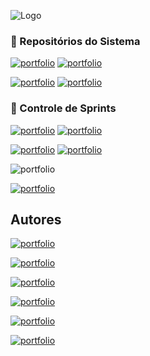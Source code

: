 
![Logo](https://i.imgur.com/qMllffc.png)
 
### 📑 Repositórios do Sistema

[![portfolio](https://img.shields.io/badge/ALPHA_SYSTEM-WEB-00cc99?style=for-the-badge&logo=visualstudiocode&logoColor=white)]([https://github.com/giovane-breno/ALPHA-SYSTEM/tree/main/SPRINT%201/CASOS%20DE%20USO](https://github.com/giovane-breno/alpha-system-web))
[![portfolio](https://img.shields.io/badge/ALPHA_SYSTEM-DESKTOP-00ccff?style=for-the-badge&logo=visualstudiocode&logoColor=white)]([https://github.com/giovane-breno/ALPHA-SYSTEM/tree/main/SPRINT%201/CASOS%20DE%20USO](https://github.com/giovane-breno/alpha-system-desktop))

[![portfolio](https://img.shields.io/badge/ALPHA_SYSTEM-MOBILE-ff9933?style=for-the-badge&logo=visualstudiocode&logoColor=white)]([https://github.com/giovane-breno/ALPHA-SYSTEM/tree/main/SPRINT%201/CASOS%20DE%20USO](https://github.com/giovane-breno/alpha-system-mobile))
[![portfolio](https://img.shields.io/badge/ALPHA_SYSTEM-API-ff0000?style=for-the-badge&logo=visualstudiocode&logoColor=white)]([[https://github.com/giovane-breno/ALPHA-SYSTEM/tree/main/SPRINT%201/CASOS%20DE%20USO](https://github.com/giovane-breno/alpha-system-mobile](https://github.com/giovane-breno/api-payroll)))

### 🔗 Controle de Sprints
[![portfolio](https://img.shields.io/badge/SPRINT_01-ANTIGO-d3d3d3?style=for-the-badge&logo=stackblitz&logoColor=white)](https://github.com/giovane-breno/ALPHA-SYSTEM/tree/main/SPRINT%201/CASOS%20DE%20USO)
[![portfolio](https://img.shields.io/badge/SPRINT_02-ANTIGO-d3d3d3?style=for-the-badge&logo=stackblitz&logoColor=white)](https://github.com/giovane-breno/ALPHA-SYSTEM/tree/main/SPRINT%201/CASOS%20DE%20USO)

[![portfolio](https://img.shields.io/badge/SPRINT_03-ANTIGO-d3d3d3?style=for-the-badge&logo=stackblitz&logoColor=white)](https://github.com/giovane-breno/ALPHA-SYSTEM/tree/main/SPRINT%203)
[![portfolio](https://img.shields.io/badge/SPRINT_04-ANTIGO-d3d3d3?style=for-the-badge&logo=stackblitz&logoColor=white)](https://github.com/giovane-breno/ALPHA-SYSTEM/tree/main/SPRINT%204)

![portfolio](https://img.shields.io/badge/SPRINT_05-PERIODO_PROVAS-ff3300?style=for-the-badge&logo=stackblitz&logoColor=white)

[![portfolio](https://img.shields.io/badge/SPRINT_06-NOVO-00?style=for-the-badge&logo=stackblitz&logoColor=white)](https://github.com/giovane-breno/ALPHA-SYSTEM/tree/main/SPRINT%206)




## Autores

[![portfolio](https://img.shields.io/badge/GIOVANE_BRENO_PEREIRA_BARBOSA-PRODUCT_OWNER-d17f21?style=for-the-badge&logo=firewalla&logoColor=white)](https://www.github.com/giovane-breno)

[![portfolio](https://img.shields.io/badge/ISABELA_RIBEIRO_DE_CARVALHO-SCRUM_MASTER-f00?style=for-the-badge&logo=firewalla&logoColor=white)](https://www.github.com/isabela-create)


[![portfolio](https://img.shields.io/badge/EDUARDO_PARANHOS-SCRUM_TEAM-00f?style=for-the-badge&logo=firewalla&logoColor=white)](https://www.github.com/Eduardoparanhoz020)

[![portfolio](https://img.shields.io/badge/LEVI_CUSTÓDIO_KODAIRA_LEÃO_-SCRUM_TEAM-00f?style=for-the-badge&logo=firewalla&logoColor=white)](https://www.github.com/Levickl)

[![portfolio](https://img.shields.io/badge/MARCELO_FERNANDES_DA_COSTA-SCRUM_TEAM-00f?style=for-the-badge&logo=firewalla&logoColor=white)](https://www.github.com/LodestMC)

[![portfolio](https://img.shields.io/badge/VITOR_AUGUSTO-SCRUM_TEAM-00f?style=for-the-badge&logo=firewalla&logoColor=white)](https://www.github.com/VitorAugustopgs)
